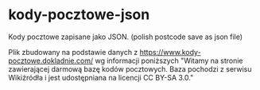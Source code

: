 # kody-pocztowe-json
Kody pocztowe zapisane jako JSON. (polish postcode save as json file)

Plik zbudowany na podstawie danych z https://www.kody-pocztowe.dokladnie.com/ wg informacji poniższych
"Witamy na stronie zawierającej darmową bazę kodów pocztowych. Baza pochodzi z serwisu Wikiźródła i jest udostępniana na licencji CC BY-SA 3.0."
